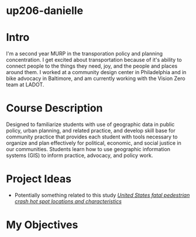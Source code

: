 # up206-danielle
# Intro
I'm a second year MURP in the transporation policy and planning concentration. I get excited about transportation because of it's ability to connect people to the things they need, joy, and the people and places around them. I worked at a community design center in Philadelphia and in bike advocacy in Baltimore, and am currently working with the Vision Zero team at LADOT. 

# Course Description
Designed to familiarize students with use of geographic data in public policy, urban planning, and related practice, and develop skill base for community practice that provides each student with tools necessary to organize and plan effectively for political, economic, and social justice in our communities. Students learn how to use geographic information systems (GIS) to inform practice, advocacy, and policy work. 
# Project Ideas
* Potentially something related to this study [*United States fatal pedestrian crash hot spot locations and characteristics*](https://jtlu.org/index.php/jtlu/article/view/1825) 
# My Objectives
